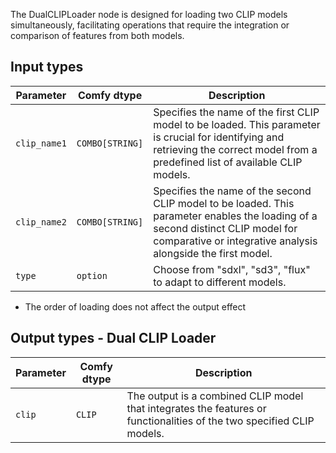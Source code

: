 The DualCLIPLoader node is designed for loading two CLIP models simultaneously, facilitating operations that require the integration or comparison of features from both models.

## Input types

| Parameter    | Comfy dtype     | Description                                                                                                                                                                                     |
| ------------ | --------------- | ----------------------------------------------------------------------------------------------------------------------------------------------------------------------------------------------- |
| `clip_name1` | `COMBO[STRING]` | Specifies the name of the first CLIP model to be loaded. This parameter is crucial for identifying and retrieving the correct model from a predefined list of available CLIP models.            |
| `clip_name2` | `COMBO[STRING]` | Specifies the name of the second CLIP model to be loaded. This parameter enables the loading of a second distinct CLIP model for comparative or integrative analysis alongside the first model. |
| `type`       | `option`        | Choose from "sdxl", "sd3", "flux" to adapt to different models.                                                                                                                                 |

* The order of loading does not affect the output effect

## Output types - Dual CLIP Loader

| Parameter | Comfy dtype | Description                                                                                                           |
| --------- | ----------- | --------------------------------------------------------------------------------------------------------------------- |
| `clip`    | `CLIP`      | The output is a combined CLIP model that integrates the features or functionalities of the two specified CLIP models. |
